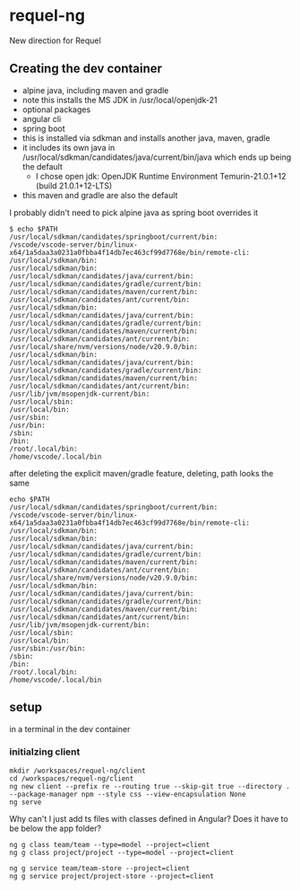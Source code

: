 # requel-ng
New direction for Requel

## Creating the dev container
* alpine java, including maven and gradle
 * note this installs the MS JDK in /usr/local/openjdk-21
* optional packages
 * angular cli
 * spring boot
  * this is installed via sdkman and installs another java, maven, gradle
  * it includes its own java in /usr/local/sdkman/candidates/java/current/bin/java which ends up being the default
    * I chose open jdk: OpenJDK Runtime Environment Temurin-21.0.1+12 (build 21.0.1+12-LTS)
  * this maven and gradle are also the default

I probably didn't need to pick alpine java as spring boot overrides it

```
$ echo $PATH
/usr/local/sdkman/candidates/springboot/current/bin:
/vscode/vscode-server/bin/linux-x64/1a5daa3a0231a0fbba4f14db7ec463cf99d7768e/bin/remote-cli:
/usr/local/sdkman/bin:
/usr/local/sdkman/bin:
/usr/local/sdkman/candidates/java/current/bin:
/usr/local/sdkman/candidates/gradle/current/bin:
/usr/local/sdkman/candidates/maven/current/bin:
/usr/local/sdkman/candidates/ant/current/bin:
/usr/local/sdkman/bin:
/usr/local/sdkman/candidates/java/current/bin:
/usr/local/sdkman/candidates/gradle/current/bin:
/usr/local/sdkman/candidates/maven/current/bin:
/usr/local/sdkman/candidates/ant/current/bin:
/usr/local/share/nvm/versions/node/v20.9.0/bin:
/usr/local/sdkman/bin:
/usr/local/sdkman/candidates/java/current/bin:
/usr/local/sdkman/candidates/gradle/current/bin:
/usr/local/sdkman/candidates/maven/current/bin:
/usr/local/sdkman/candidates/ant/current/bin:
/usr/lib/jvm/msopenjdk-current/bin:
/usr/local/sbin:
/usr/local/bin:
/usr/sbin:
/usr/bin:
/sbin:
/bin:
/root/.local/bin:
/home/vscode/.local/bin
```

after deleting the explicit maven/gradle feature, deleting, path looks the same
```
echo $PATH
/usr/local/sdkman/candidates/springboot/current/bin:
/vscode/vscode-server/bin/linux-x64/1a5daa3a0231a0fbba4f14db7ec463cf99d7768e/bin/remote-cli:
/usr/local/sdkman/bin:
/usr/local/sdkman/bin:
/usr/local/sdkman/candidates/java/current/bin:
/usr/local/sdkman/candidates/gradle/current/bin:
/usr/local/sdkman/candidates/maven/current/bin:
/usr/local/sdkman/candidates/ant/current/bin:
/usr/local/share/nvm/versions/node/v20.9.0/bin:
/usr/local/sdkman/bin:
/usr/local/sdkman/candidates/java/current/bin:
/usr/local/sdkman/candidates/gradle/current/bin:
/usr/local/sdkman/candidates/maven/current/bin:
/usr/local/sdkman/candidates/ant/current/bin:
/usr/lib/jvm/msopenjdk-current/bin:
/usr/local/sbin:
/usr/local/bin:
/usr/sbin:/usr/bin:
/sbin:
/bin:
/root/.local/bin:
/home/vscode/.local/bin
```
## setup
in a terminal in the dev container

### initialzing client

```
mkdir /workspaces/requel-ng/client
cd /workspaces/requel-ng/client
ng new client --prefix re --routing true --skip-git true --directory . --package-manager npm --style css --view-encapsulation None
ng serve
```

Why can't I just add ts files with classes defined in Angular? 
Does it have to be below the app folder?
```
ng g class team/team --type=model --project=client
ng g class project/project --type=model --project=client

ng g service team/team-store --project=client
ng g service project/project-store --project=client

```